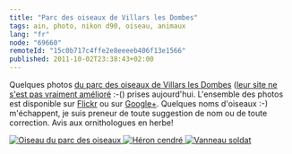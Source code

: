 ```yaml
---
title: "Parc des oiseaux de Villars les Dombes"
tags: ain, photo, nikon d90, oiseau, animaux
lang: "fr"
node: "69660"
remoteId: "15c0b717c4ffe2e8eeeeb406f13e1566"
published: 2011-10-02T23:38:43+02:00
---
```


Quelques photos [du parc des oiseaux de Villars les Dombes](http://www.parcdesoiseaux.com/fr/) ([leur site ne s'est pas vraiment amélioré](/post/le-site-du-parc-des-oiseaux) :-() prises aujourd'hui. L'ensemble des photos est disponible sur [Flickr](http://www.flickr.com/photos/tigr0u/sets/72157627802960454/) ou sur [Google+](https://plus.google.com/u/1/photos/117983402181816331301/albums/5658993184400430849). Quelques noms d'oiseaux :-) m'échappent, je suis preneur de toute suggestion de nom ou de toute correction. Avis aux ornithologues en herbe!

<a href="/images/oiseau-du-parc-des-oiseaux.jpg">![Oiseau du parc des oiseaux](/images/660x/oiseau-du-parc-des-oiseaux.jpg)
</a>
<a href="/images/heron-cendre.jpg">![Héron cendré](/images/660x/heron-cendre.jpg)
</a>
<a href="/images/vanneau-soldat.jpg">![Vanneau soldat](/images/660x/vanneau-soldat.jpg)
</a>
